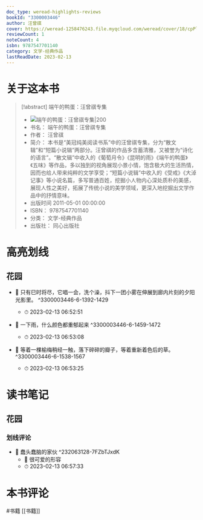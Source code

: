 ```yaml
---
doc_type: weread-highlights-reviews
bookId: "3300003446"
author: 汪曾祺
cover: https://weread-1258476243.file.myqcloud.com/weread/cover/18/cpPlatform_3300003446/t7_cpPlatform_3300003446.jpg
reviewCount: 1
noteCount: 4
isbn: 9787547701140
category: 文学-经典作品
lastReadDate: 2023-02-13
---
```

# 关于这本书
> [!abstract] 端午的鸭蛋：汪曾祺专集
> - ![ 端午的鸭蛋：汪曾祺专集|200](https://weread-1258476243.file.myqcloud.com/weread/cover/18/cpPlatform_3300003446/t7_cpPlatform_3300003446.jpg)
> - 书名： 端午的鸭蛋：汪曾祺专集
> - 作者： 汪曾祺
> - 简介： 本书是“美冠纯美阅读书系”中的汪曾祺专集，分为“散文辑”和“短篇小说辑”两部分。汪曾祺的作品多含蓄清雅，又被誉为“诗化的语言”。“散文辑”中收入的《葡萄月令》《昆明的雨》《端午的鸭蛋》《五味》等作品，多以独到的视角展现小景小情，饱含极大的生活热情，因而也给人带来纯粹的文学享受；“短篇小说辑”中收入的《受戒》《大淖记事》等小说名篇，多写普通百姓，挖掘小人物内心深处质朴的美感，展现人性之美好，拓展了传统小说的美学领域，更深入地挖掘出文学作品中的抒情意味。
> - 出版时间 2011-05-01 00:00:00
> - ISBN： 9787547701140
> - 分类： 文学-经典作品
> - 出版社： 同心出版社

# 高亮划线

## 花园


- 📌 只有巳时将尽，它唱一会，洗个澡，抖下一团小雾在伸展到廊内片刻的夕阳光影里。 ^3300003446-6-1392-1429
    - ⏱ 2023-02-13 06:52:51 

- 📌 一下雨，什么颜色都重郁起来 ^3300003446-6-1459-1472
    - ⏱ 2023-02-13 06:53:08 

- 📌 等着一棵榆梅稍经一触，落下碎碎的瓣子，等着重新着色后的草。 ^3300003446-6-1538-1567
    - ⏱ 2023-02-13 06:53:25 
 
# 读书笔记

## 花园

### 划线评论
- 📌 蠢头蠢脑的家伙  ^232063128-7FZbTJxdK
    - 💭 很可爱的形容
    - ⏱ 2023-02-13 06:57:33
   
# 本书评论
#书籍  [[书籍]] 